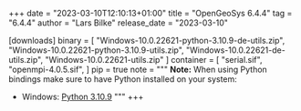 +++
date = "2023-03-10T12:10:13+01:00"
title = "OpenGeoSys 6.4.4"
tag = "6.4.4"
author = "Lars Bilke"
release_date = "2023-03-10"

[downloads]
binary = [
    "Windows-10.0.22621-python-3.10.9-de-utils.zip",
    "Windows-10.0.22621-python-3.10.9-utils.zip",
    "Windows-10.0.22621-de-utils.zip",
    "Windows-10.0.22621-utils.zip"
]
container = [
    "serial.sif",
    "openmpi-4.0.5.sif",
]
pip = true
note = """
**Note:** When using Python bindings make sure to have Python installed on your system:

- Windows: [Python 3.10.9](https://www.python.org/ftp/python/3.10.9/python-3.10.9-amd64.exe)
"""
+++
